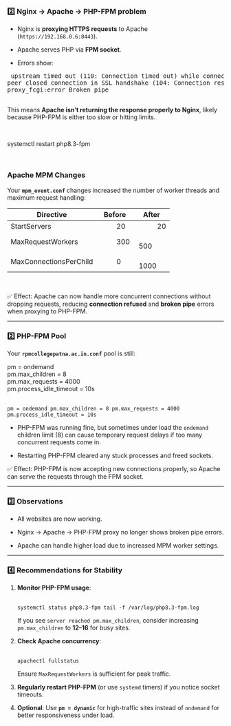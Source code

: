 <h3 data-start="615" data-end="655">2️⃣ Nginx &rarr; Apache &rarr; PHP-FPM problem</h3>
<ul data-start="657" data-end="794">
<li data-start="657" data-end="737">
<p data-start="659" data-end="737">Nginx is <strong data-start="668" data-end="695">proxying HTTPS requests</strong> to Apache (<code data-start="707" data-end="733">https://192.168.0.6:8443</code>).</p>
</li>
<li data-start="738" data-end="779">
<p data-start="740" data-end="779">Apache serves PHP via <strong data-start="762" data-end="776">FPM socket</strong>.</p>
</li>
<li data-start="780" data-end="794">
<p data-start="782" data-end="794">Errors show:</p>
</li>
</ul>
<pre class="overflow-visible!" data-start="796" data-end="980">&nbsp;upstream timed out (110: Connection timed out) while connecting to upstream<br />peer closed connection in SSL handshake (104: Connection reset by peer)<br />proxy_fcgi:error Broken pipe<br /><br /></pre>
<p data-start="982" data-end="1112">This means <strong data-start="993" data-end="1050">Apache isn&rsquo;t returning the response properly to Nginx</strong>, likely because PHP-FPM is either too slow or hitting limits.</p>
<p data-start="982" data-end="1112">&nbsp;</p>
<p data-start="982" data-end="1112">systemctl restart php8.3-fpm</p>
<p data-start="982" data-end="1112">&nbsp;</p>
<h3 data-start="115" data-end="141">Apache MPM Changes</h3>
<p data-start="142" data-end="244">Your <strong data-start="147" data-end="167"><code data-start="149" data-end="165">mpm_event.conf</code></strong> changes increased the number of worker threads and maximum request handling:</p>
<table style="width: 378px;">
<thead>
<tr>
<th style="width: 134px;">Directive</th>
<th style="width: 107.896px;">Before</th>
<th style="width: 115.104px;">After</th>
</tr>
</thead>
<tbody>
<tr>
<td style="width: 134px;">StartServers</td>
<td style="width: 107.896px;">&nbsp; &nbsp; &nbsp; &nbsp; &nbsp;20</td>
<td style="width: 115.104px;">&nbsp; &nbsp; &nbsp; &nbsp; &nbsp; &nbsp;20</td>
</tr>
<tr>
<td style="width: 134px;">MaxRequestWorkers</td>
<td style="width: 107.896px;">&nbsp; &nbsp; &nbsp; &nbsp; &nbsp;300</td>
<td style="width: 115.104px;">&nbsp; &nbsp; &nbsp; &nbsp; &nbsp; &nbsp;500</td>
</tr>
<tr>
<td style="width: 134px;">MaxConnectionsPerChild</td>
<td style="width: 107.896px;">&nbsp; &nbsp; &nbsp; &nbsp; &nbsp;0</td>
<td style="width: 115.104px;">&nbsp; &nbsp; &nbsp; &nbsp; &nbsp; &nbsp;1000</td>
</tr>
</tbody>
</table>
<p>&nbsp;</p>
<p data-start="406" data-end="577">✅ Effect: Apache can now handle more concurrent connections without dropping requests, reducing <strong data-start="502" data-end="524">connection refused</strong> and <strong data-start="529" data-end="544">broken pipe</strong> errors when proxying to PHP-FPM.</p>
<hr data-start="579" data-end="582" />
<h3 data-start="584" data-end="604">2️⃣ PHP-FPM Pool</h3>
<p data-start="605" data-end="657">Your <strong data-start="610" data-end="642"><code data-start="612" data-end="640">rpmcollegepatna.ac.in.conf</code></strong> pool is still:</p>
<p data-start="605" data-end="657">pm = ondemand<br />pm.max_children = 8<br />pm.max_requests = 4000<br />pm.process_idle_timeout = 10s</p>
<div class="contain-inline-size rounded-2xl relative bg-token-sidebar-surface-primary">
<div class="sticky top-9">&nbsp;</div>
<div class="overflow-y-auto p-4" dir="ltr"><code class="whitespace-pre! language-ini"><span class="hljs-attr">pm</span> = <span class="hljs-literal">on</span>demand <span class="hljs-attr">pm.max_children</span> = <span class="hljs-number">8</span> <span class="hljs-attr">pm.max_requests</span> = <span class="hljs-number">4000</span> <span class="hljs-attr">pm.process_idle_timeout</span> = <span class="hljs-number">10</span>s </code></div>
</div>
<ul data-start="758" data-end="990">
<li data-start="758" data-end="922">
<p data-start="760" data-end="922">PHP-FPM was running fine, but sometimes under load the <code data-start="815" data-end="825">ondemand</code> children limit (8) can cause temporary request delays if too many concurrent requests come in.</p>
</li>
<li data-start="923" data-end="990">
<p data-start="925" data-end="990">Restarting PHP-FPM cleared any stuck processes and freed sockets.</p>
</li>
</ul>
<p data-start="992" data-end="1109">✅ Effect: PHP-FPM is now accepting new connections properly, so Apache can serve the requests through the FPM socket.</p>
<hr data-start="1111" data-end="1114" />
<h3 data-start="1116" data-end="1136">3️⃣ Observations</h3>
<ul data-start="1138" data-end="1312">
<li data-start="1138" data-end="1171">
<p data-start="1140" data-end="1171">All websites are now working.</p>
</li>
<li data-start="1172" data-end="1242">
<p data-start="1174" data-end="1242">Nginx &rarr; Apache &rarr; PHP-FPM proxy no longer shows broken pipe errors.</p>
</li>
<li data-start="1243" data-end="1312">
<p data-start="1245" data-end="1312">Apache can handle higher load due to increased MPM worker settings.</p>
</li>
</ul>
<hr data-start="1314" data-end="1317" />
<h3 data-start="1319" data-end="1356">4️⃣ Recommendations for Stability</h3>
<ol data-start="1358" data-end="1941">
<li data-start="1358" data-end="1586">
<p data-start="1361" data-end="1387"><strong data-start="1361" data-end="1386">Monitor PHP-FPM usage</strong>:</p>
<div class="contain-inline-size rounded-2xl relative bg-token-sidebar-surface-primary">
<div class="sticky top-9">&nbsp;</div>
<div class="overflow-y-auto p-4" dir="ltr"><code class="whitespace-pre! language-bash">systemctl status php8.3-fpm <span class="hljs-built_in">tail</span> -f /var/log/php8.3-fpm.log </code></div>
</div>
<p data-start="1475" data-end="1586">If you see <code data-start="1486" data-end="1518">server reached pm.max_children</code>, consider increasing <code data-start="1540" data-end="1557">pm.max_children</code> to <strong data-start="1561" data-end="1570">12&ndash;16</strong> for busy sites.</p>
</li>
<li data-start="1588" data-end="1724">
<p data-start="1591" data-end="1620"><strong data-start="1591" data-end="1619">Check Apache concurrency</strong>:</p>
<div class="contain-inline-size rounded-2xl relative bg-token-sidebar-surface-primary">
<div class="sticky top-9">&nbsp;</div>
<div class="overflow-y-auto p-4" dir="ltr"><code class="whitespace-pre! language-bash">apachectl fullstatus </code></div>
</div>
<p data-start="1666" data-end="1724">Ensure <code data-start="1673" data-end="1692">MaxRequestWorkers</code> is sufficient for peak traffic.</p>
</li>
<li data-start="1726" data-end="1817">
<p data-start="1729" data-end="1817"><strong data-start="1729" data-end="1758">Regularly restart PHP-FPM</strong> (or use <code data-start="1767" data-end="1776">systemd</code> timers) if you notice socket timeouts.</p>
</li>
<li data-start="1819" data-end="1941">
<p data-start="1822" data-end="1941"><strong data-start="1822" data-end="1834">Optional</strong>: Use <strong data-start="1840" data-end="1858"><code data-start="1842" data-end="1856">pm = dynamic</code></strong> for high-traffic sites instead of <code data-start="1893" data-end="1903">ondemand</code> for better responsiveness under load.</p>
</li>
</ol>
